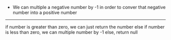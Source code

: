 * We can multiple a negative number by -1 in order to conver that negative number into a positive number
--- 
if number is greater than zero, we can just return the number
else if number is less than zero,  we can multiple number by -1
else, return null